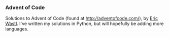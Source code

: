 ### Advent of Code

Solutions to Advent of Code (found at http://adventofcode.com/), by [Eric Wastl](https://github.com/topaz). I've written my solutions in Python, but will hopefully be adding more languages.
